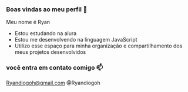 ### Boas vindas ao meu perfil 💙

Meu nome é Ryan 

- Estou estudando na alura
- Estou me desenvolvendo na linguagem JavaScript
- Utilizo esse espaço para minha organização e compartilhamento dos meus projetos desenvolvidos

### você entra em contato comigo 📫

Ryandiogoh@gmail.com
@Ryandiogoh
